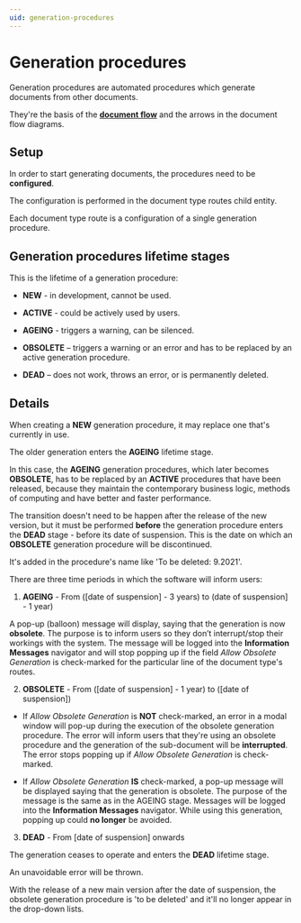 ```yaml
---
uid: generation-procedures
---
```


# Generation procedures

Generation procedures are automated procedures which generate documents from other documents.

They're the basis of the **[document flow](https://docs.erp.net/tech/advanced/document-flow/index.html)** and the arrows in the document flow diagrams.

## Setup

In order to start generating documents, the procedures need to be **configured**.

The configuration is performed in the document type routes child entity.

Each document type route is a configuration of a single generation procedure.

## Generation procedures lifetime stages

This is the lifetime of a generation procedure:

- **NEW** - in development, cannot be used.

- **ACTIVE** - could be actively used by users.

- **AGEING** - triggers a warning, can be silenced.

- **OBSOLETE** – triggers a warning or an error and has to be replaced by an active generation procedure.

- **DEAD** – does not work, throws an error, or is permanently deleted.

## Details 

When creating a **NEW** generation procedure, it may replace one that's currently in use. 

The older generation enters the **AGEING** lifetime stage. 

In this case, the **AGEING** generation procedures, which later becomes **OBSOLETE**, has to be replaced by an **ACTIVE** procedures that have been released, because they maintain the contemporary business logic, methods of computing and have better and faster performance. 

The transition doesn't need to be happen after the release of the new version, but it must be performed **before** the generation procedure enters the **DEAD** stage - before its date of suspension. This is the date on which an **OBSOLETE** generation procedure will be discontinued. 

It's added in the procedure's name like 'To be deleted: 9.2021'.

There are three time periods in which the software will inform users:

1. **AGEING** - From ([date of suspension] - 3 years) to (date of suspension] - 1 year)

A pop-up (balloon) message will display, saying that the generation is now **obsolete**. The purpose is to inform users so they don’t interrupt/stop their workings with the system. The message will be logged into the **Information Messages** navigator and will stop popping up if the field _Allow Obsolete Generation_ is check-marked for the particular line of the document type's routes.

2. **OBSOLETE** - From ([date of suspension] - 1 year) to ([date of suspension])

  - If _Allow Obsolete Generation_ is **NOT** check-marked, an error in a modal window will pop-up during the execution of the obsolete generation procedure. The error will inform users that they're using an obsolete procedure and the generation of the sub-document will be **interrupted**. The error stops popping up if _Allow Obsolete Generation_ is check-marked.

  - If _Allow Obsolete Generation_ **IS** check-marked, a pop-up message will be displayed saying that the generation is obsolete. The purpose of the message is the same as in the AGEING stage. Messages will be logged into the **Information Messages** navigator. While using this generation, popping up could **no longer** be avoided.

3. **DEAD** - From [date of suspension] onwards  
 
The generation ceases to operate and enters the **DEAD** lifetime stage.

An unavoidable error will be thrown.

With the release of a new main version after the date of suspension, the obsolete generation procedure is 'to be deleted' and it'll no longer appear in the drop-down lists.
